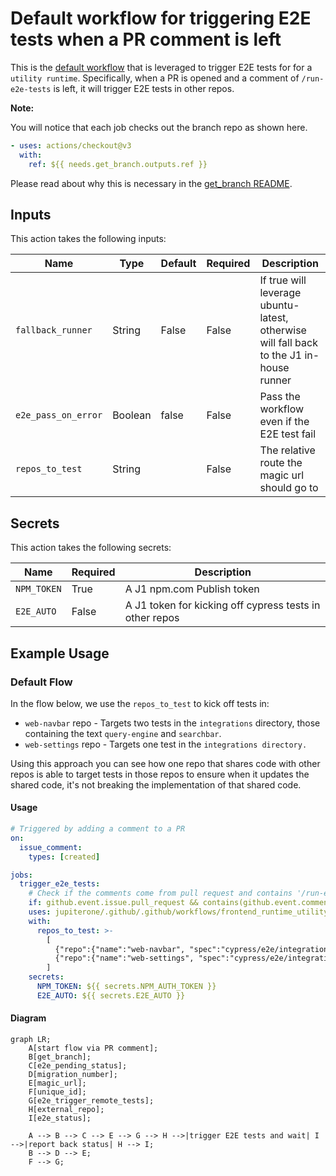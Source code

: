 # Default workflow for triggering E2E tests when a PR comment is left

This is the [default workflow](../../frontend_runtime_utility_manual_e2e_trigger.yml) that is leveraged to trigger E2E tests for for a `utility runtime`. Specifically, when a PR is opened and a comment of `/run-e2e-tests` is left, it will trigger E2E tests in other repos.

**Note:**

You will notice that each job checks out the branch repo as shown here. 

```yaml
- uses: actions/checkout@v3
  with:
    ref: ${{ needs.get_branch.outputs.ref }}
```

Please read about why this is necessary in the [get_branch README](../../../actions/get_branch/README.md).

## Inputs

This action takes the following inputs:

| Name                        | Type    | Default                      | Required  | Description                                                                            |
| --------------------------- | ------- | ---------------------------- | --------- | -------------------------------------------------------------------------------------- |
| `fallback_runner`           | String  | False                        | False      | If true will leverage ubuntu-latest, otherwise will fall back to the J1 in-house runner
| `e2e_pass_on_error`         | Boolean | false                        | False      | Pass the workflow even if the E2E test fail
| `repos_to_test`             | String  |                              | False      | The relative route the magic url should go to
                                                                           
## Secrets

This action takes the following secrets:

| Name                        | Required  | Description                               |
| --------------------------- | --------- | ----------------------------------------- |
| `NPM_TOKEN`                 | True      | A J1 npm.com Publish token
| `E2E_AUTO`                  | False     | A J1 token for kicking off cypress tests in other repos

## Example Usage

### Default Flow

In the flow below, we use the `repos_to_test` to kick off tests in:
- `web-navbar` repo - Targets two tests in the `integrations` directory,
those containing the text `query-engine` and `searchbar`. 
- `web-settings` repo - Targets one test in the `integrations directory.`

Using this approach you can see how one repo that shares code with other
repos is able to target tests in those repos to ensure when it updates
the shared code, it's not breaking the implementation of that shared code.

#### Usage

```yaml
# Triggered by adding a comment to a PR
on:
  issue_comment:
    types: [created]

jobs:
  trigger_e2e_tests:
    # Check if the comments come from pull request and contains '/run-e2e-test'
    if: github.event.issue.pull_request && contains(github.event.comment.body, '/run-e2e-tests')
    uses: jupiterone/.github/.github/workflows/frontend_runtime_utility_manual_e2e_trigger.yml@v#
    with:
      repos_to_test: >-
        [
          {"repo":{"name":"web-navbar", "spec":"cypress/e2e/integrations/*(?:query-engine|searchbar)*.feature" }},
          {"repo":{"name":"web-settings", "spec":"cypress/e2e/integrations/web-query-engine.feature" }}
        ]
    secrets:
      NPM_TOKEN: ${{ secrets.NPM_AUTH_TOKEN }}
      E2E_AUTO: ${{ secrets.E2E_AUTO }}
```

#### Diagram

```mermaid
graph LR;
    A[start flow via PR comment];
    B[get_branch];
    C[e2e_pending_status];
    D[migration_number];
    E[magic_url];
    F[unique_id];
    G[e2e_trigger_remote_tests];
    H[external_repo];
    I[e2e_status];

    A --> B --> C --> E --> G --> H -->|trigger E2E tests and wait| I -->|report back status| H --> I;
    B --> D --> E;
    F --> G;
```
